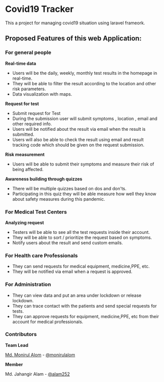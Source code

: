 # Covid19 Tracker

This a project for managing covid19 situation using laravel frameork.

## Proposed Features of this web Application:

### For general people

**Real-time data**

- Users will be the daily, weekly, monthly test results in the homepage in real-time.
- They will be able to filter the result according to the location and other risk parameters.
- Data visualization with maps.

 **Request for test**

- Submit request for Test
- During the submission user will submit symptoms , location , email and other required info.
- Users will be notified about the result via email when the result is submitted.
- Users will also be able to check the result using email and result tracking code which should be given on the request submission.

**Risk measurement**

- Users will be able to submit their symptoms and measure their risk of being affected.

**Awareness building through quizzes**

- There will be multiple quizzes based on dos and don'ts.
- Participating in this quiz they will be able measure how well they know about safety measures during this pandemic. 

### For Medical Test Centers

**Analyzing request**

- Testers will be able to see all the test requests inside their account.
- They will be able to sort / prioritize the request based on symptoms.
- Notify users about the result and send custom emails.

### For Health care Professionals

- They can send requests for medical equipment, medicine,PPE, etc.
- They will be notified via email when a request is approved.

### For Administration

- They can view data and put an area under lockdown or release lockdown.
- They can trace contact with the patients and send special requests for tests.
- They can approve requests for equipment, medicine,PPE, etc from their account for medical professionals.


### Contributors
**Team Lead** 

 [Md. Monirul Alom](https://monirulalom.com/) - [@monirulalom](https://github.com/monirulalom)

**Member** 

Md. Jahangir Alam - [@alam252](https://github.com/alam252)